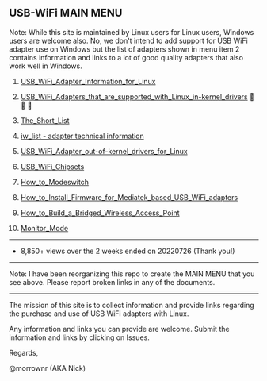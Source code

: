 ##   USB-WiFi MAIN MENU

Note: While this site is maintained by Linux users for Linux users, Windows users are welcome also. No, we don't intend to add support for
USB WiFi adapter use on Windows but the list of adapters shown in menu item 2 contains information and links to a lot of good quality
adapters that also work well in Windows.

1.  [USB_WiFi_Adapter_Information_for_Linux](https://github.com/morrownr/USB-WiFi/blob/main/home/USB_WiFi_Adapter_Information_for_Linux.md)

2.  [USB_WiFi_Adapters_that_are_supported_with_Linux_in-kernel_drivers](https://github.com/morrownr/USB-WiFi/blob/main/home/USB_WiFi_Adapters_that_are_supported_with_Linux_in-kernel_drivers.md)  :rocket: :rocket: :rocket:

3.  [The_Short_List](https://github.com/morrownr/USB-WiFi/blob/main/home/The_Short_List.md)

4.  [iw_list - adapter technical information](https://github.com/morrownr/USB-WiFi/tree/main/home/iw_list)

5.  [USB_WiFi_Adapter_out-of-kernel_drivers_for_Linux](https://github.com/morrownr/USB-WiFi/blob/main/home/USB_WiFi_Adapter_out-of-kernel_drivers_for_Linux.md)

6.  [USB_WiFi_Chipsets](https://github.com/morrownr/USB-WiFi/blob/main/home/USB_WiFi_Chipsets.md)

7.  [How_to_Modeswitch](https://github.com/morrownr/USB-WiFi/blob/main/home/How_to_Modeswitch.md)

8.  [How_to_Install_Firmware_for_Mediatek_based_USB_WiFi_adapters](https://github.com/morrownr/USB-WiFi/blob/main/home/How_to_Install_Firmware_for_Mediatek_based_USB_WiFi_adapters.md)

9.  [How_to_Build_a_Bridged_Wireless_Access_Point](https://github.com/morrownr/USB-WiFi/blob/main/home/AP_Mode/Bridged_Wireless_Access_Point.md)

10. [Monitor_Mode](https://github.com/morrownr/Monitor_Mode)

-----

- 8,850+ views over the 2 weeks ended on 20220726 (Thank you!)

-----

Note: I have been reorganizing this repo to create the MAIN MENU that you see above. Please report broken links in any of the documents.

-----

The mission of this site is to collect information and provide links regarding the purchase and use of USB WiFi adapters with Linux.

Any information and links you can provide are welcome. Submit the information and links by clicking on Issues.

Regards,

@morrownr (AKA Nick)
